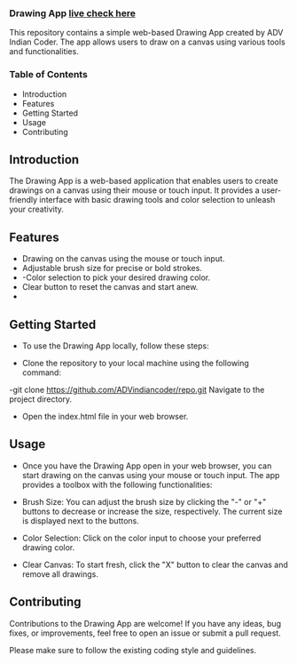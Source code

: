 ### Drawing App [live check here](https://drawingadv.netlify.app/)
This repository contains a simple web-based Drawing App created by ADV Indian Coder. The app allows users to draw on a canvas using various tools and functionalities.

### Table of Contents
- Introduction
- Features
- Getting Started
- Usage
- Contributing

## Introduction
The Drawing App is a web-based application that enables users to create drawings on a canvas using their mouse or touch input. It provides a user-friendly interface with basic drawing tools and color selection to unleash your creativity.

## Features
- Drawing on the canvas using the mouse or touch input.
- Adjustable brush size for precise or bold strokes.
- -Color selection to pick your desired drawing color.
- Clear button to reset the canvas and start anew.
- 
## Getting Started
- To use the Drawing App locally, follow these steps:

- Clone the repository to your local machine using the following command:

-git clone https://github.com/ADVindiancoder/repo.git
Navigate to the project directory.

- Open the index.html file in your web browser.

## Usage
- Once you have the Drawing App open in your web browser, you can start drawing on the canvas using your mouse or touch input. The app provides a toolbox with the following functionalities:

- Brush Size: You can adjust the brush size by clicking the "-" or "+" buttons to decrease or increase the size, respectively. The current size is displayed next to the buttons.

- Color Selection: Click on the color input to choose your preferred drawing color.

- Clear Canvas: To start fresh, click the "X" button to clear the canvas and remove all drawings.

## Contributing
Contributions to the Drawing App are welcome! If you have any ideas, bug fixes, or improvements, feel free to open an issue or submit a pull request.

Please make sure to follow the existing coding style and guidelines.
